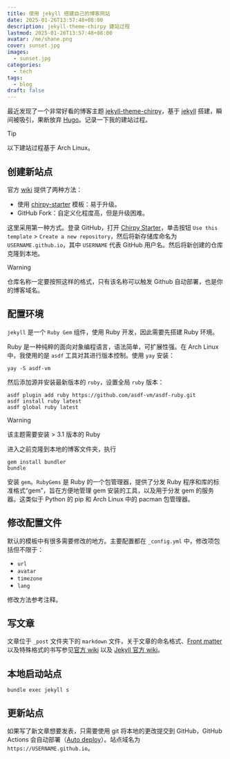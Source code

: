 ```yaml
---
title: 使用 jekyll 搭建自己的博客网站
date: 2025-01-26T13:57:48+08:00
description: jekyll-theme-chirpy 建站过程
lastmod: 2025-01-26T13:57:48+08:00
avatar: /me/shane.png
cover: sunset.jpg
images:
  - sunset.jpg
categories:
  - tech
tags:
  - blog
draft: false
---
```


最近发现了一个非常好看的博客主题 [jekyll-theme-chirpy](https://github.com/cotes2020/jekyll-theme-chirpy)，基于 [jekyll](https://jekyllrb.com/) 搭建，瞬间被吸引，果断放弃 [Hugo](https://gohugo.io/)。记录一下我的建站过程。

> [!TIP]
> 以下建站过程基于 Arch Linux。 

## 创建新站点

官方 [wiki](https://chirpy.cotes.page/posts/getting-started/) 提供了两种方法：

- 使用 [chirpy-starter](https://github.com/cotes2020/chirpy-starter) 模板：易于升级。
- GitHub Fork：自定义化程度高，但是升级困难。

这里采用第一种方式。登录 GitHub，打开 [Chirpy Starter](https://github.com/cotes2020/chirpy-starter)，单击按钮 `Use this template` > `Create a new repository`，然后将新存储库命名为 `USERNAME.github.io`，其中 `USERNAME` 代表 GitHub 用户名。然后将新创建的仓库克隆到本地。

> [!WARNING]
> 仓库名称一定要按照这样的格式，只有该名称可以触发 Github 自动部署，也是你的博客域名。 

## 配置环境

`jekyll` 是一个 `Ruby Gem` 组件，使用 Ruby 开发，因此需要先搭建 Ruby 环境。

Ruby 是一种纯粹的面向对象编程语言，语法简单，可扩展性强。在 Arch Linux 中，我使用的是 `asdf` 工具对其进行版本控制。使用 `yay` 安装：

```shell
yay -S asdf-vm
```

然后添加源并安装最新版本的 `ruby`，设置全局 `ruby` 版本：

```shell
asdf plugin add ruby https://github.com/asdf-vm/asdf-ruby.git
asdf install ruby latest
asdf global ruby latest
```

> [!WARNING]
> 该主题需要安装 > 3.1 版本的 Ruby

进入之前克隆到本地的博客文件夹，执行 

```shell
gem install bundler
bundle
```
安装 `gem`。`RubyGems` 是 Ruby 的一个包管理器，提供了分发 Ruby 程序和库的标准格式“gem”，旨在方便地管理 gem 安装的工具，以及用于分发 gem 的服务器。这类似于 Python 的 pip 和 Arch Linux 中的 pacman 包管理器。

## 修改配置文件

默认的模板中有很多需要修改的地方。主要配置都在 `_config.yml` 中，修改项包括但不限于：

- `url` 
- `avatar`
- `timezone`
- `lang`

修改方法参考注释。

## 写文章

文章位于 `_post` 文件夹下的 `markdown` 文件，关于文章的命名格式、[Front matter](https://jekyllrb.com/docs/front-matter/) 以及特殊格式的书写参见[官方 wiki](https://chirpy.cotes.page/posts/write-a-new-post/) 以及 [Jekyll 官方 wiki](https://jekyllrb.com/docs/)。

## 本地启动站点

```shell
bundle exec jekyll s
```

## 更新站点

如果写了新文章想要发表，只需要使用 git 将本地的更改提交到 GitHub，GitHub Actions 会自动部署（[Auto deploy](https://docs.github.com/en/actions/deployment/about-deployments/deploying-with-github-actions)）。站点域名为 `https://USERNAME.github.io`。
